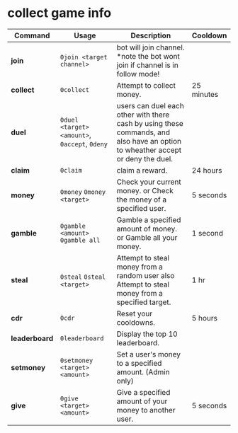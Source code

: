 
#  collect game info

| Command          | Usage                              | Description                                                                                  | Cooldown     |
|------------------|------------------------------------|----------------------------------------------------------------------------------------------|--------------|
| **join**      | `0join <target channel>`                         |bot will join channel. *note the bot wont join if channel is in follow mode!                                                               
| **collect**      | `0collect`                         | Attempt to collect money.                                                                    | 25 minutes   |
| **duel**      | `0duel <target> <amount>`, `0accept`, `0deny`|users can duel each other with there cash by using these commands, and also have an option to wheather accept or deny the duel.                 
| **claim**        | `0claim`                           | claim a reward.                                                                   | 24 hours     |
| **money**        |  `0money` `0money <target>`        |  Check your current money. or Check the money of a specified user.                           |  5 seconds   |
| **gamble**       | `0gamble <amount>`  `0gamble all` | Gamble a specified amount of money. or Gamble all your money.                                 | 1 second     |
| **steal**        | `0steal` `0steal <target>`        | Attempt to steal money from a random user also  Attempt to steal money from a specified target. | 1 hr   |
| **cdr**          | `0cdr`                             | Reset your cooldowns.                                                                        | 5 hours      |
| **leaderboard**  | `0leaderboard`                     | Display the top 10 leaderboard.                                                              |         |
| **setmoney**     | `0setmoney <target> <amount>`      | Set a user's money to a specified amount. (Admin only)                                       |         |
| **give**         | `0give <target> <amount>`          | Give a specified amount of your money to another user.                                       | 5 seconds    |
